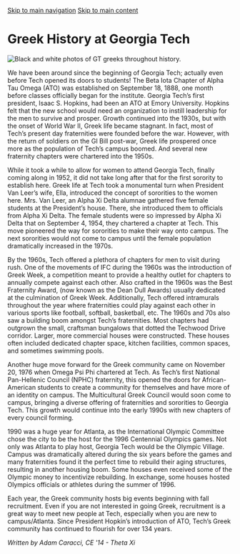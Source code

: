 [Skip to main navigation](https://greek.gatech.edu/about-us/community-history#main-navigation) [Skip to main content](https://greek.gatech.edu/about-us/community-history#main-content)

# Greek History at Georgia Tech

![Black and white photos of GT greeks throughout history.](https://greek.gatech.edu/sites/default/files/2021-11/Screen%20Shot%202021-11-17%20at%205.26.21%20PM.png)

We have been around since the beginning of Georgia Tech; actually even before Tech opened its doors to students! The Beta Iota Chapter of Alpha Tau Omega (ATO) was established on September 18, 1888, one month before classes officially began for the institute. Georgia Tech’s first president, Isaac S. Hopkins, had been an ATO at Emory University. Hopkins felt that the new school would need an organization to instill leadership for the men to survive and prosper. Growth continued into the 1930s, but with the onset of World War II, Greek life became stagnant. In fact, most of Tech’s present day fraternities were founded before the war. However, with the return of soldiers on the GI Bill post-war, Greek life prospered once more as the population of Tech’s campus boomed. And several new fraternity chapters were chartered into the 1950s.

While it took a while to allow for women to attend Georgia Tech, finally coming along in 1952, it did not take long after that for the first sorority to establish here. Greek life at Tech took a monumental turn when President Van Leer’s wife, Ella, introduced the concept of sororities to the women here. Mrs. Van Leer, an Alpha Xi Delta alumnae gathered five female students at the President’s house. There, she introduced them to officials from Alpha Xi Delta. The female students were so impressed by Alpha Xi Delta that on September 4, 1954, they chartered a chapter at Tech. This move pioneered the way for sororities to make their way onto campus. The next sororities would not come to campus until the female population dramatically increased in the 1970s.

By the 1960s, Tech offered a plethora of chapters for men to visit during rush. One of the movements of IFC during the 1960s was the introduction of Greek Week, a competition meant to provide a healthy outlet for chapters to annually compete against each other. Also crafted in the 1960s was the Best Fraternity Award, (now known as the Dean Dull Awards) usually dedicated at the culmination of Greek Week. Additionally, Tech offered intramurals throughout the year where fraternities could play against each other in various sports like football, softball, basketball, etc. The 1960s and 70s also saw a building boom amongst Tech’s fraternities. Most chapters had outgrown the small, craftsman bungalows that dotted the Techwood Drive corridor. Larger, more commercial houses were constructed. These houses often included dedicated chapter space, kitchen facilities, common spaces, and sometimes swimming pools.

Another huge move forward for the Greek community came on November 20, 1976 when Omega Psi Phi chartered at Tech. As Tech’s first National Pan-Hellenic Council (NPHC) fraternity, this opened the doors for African-American students to create a community for themselves and have more of an identity on campus. The Multicultural Greek Council would soon come to campus, bringing a diverse offering of fraternities and sororities to Georgia Tech. This growth would continue into the early 1990s with new chapters of every council forming.

1990 was a huge year for Atlanta, as the International Olympic Committee chose the city to be the host for the 1996 Centennial Olympics games. Not only was Atlanta to play host, Georgia Tech would be the Olympic Village. Campus was dramatically altered during the six years before the games and many fraternities found it the perfect time to rebuild their aging structures, resulting in another housing boom. Some houses even received some of the Olympic money to incentivize rebuilding. In exchange, some houses hosted Olympics officials or athletes during the summer of 1996.

Each year, the Greek community hosts big events beginning with fall recruitment. Even if you are not interested in going Greek, recruitment is a great way to meet new people at Tech, especially when you are new to campus/Atlanta. Since President Hopkin’s introduction of ATO, Tech’s Greek community has continued to flourish for over 134 years.

_Written by Adam Caracci, CE '14 - Theta Xi_